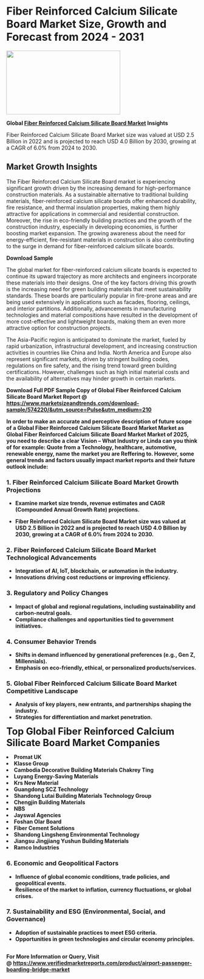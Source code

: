 <H1>Fiber Reinforced Calcium Silicate Board Market Size, Growth and Forecast from 2024 - 2031</H1><img class="aligncenter size-medium wp-image-584254" src="https://thirdeyenews.in/wp-content/uploads/2024/09/Global-Market-Research-300x168.jpeg" alt="" width="300" height="168" /><p><strong>Global&nbsp;<a href="https://www.marketsizeandtrends.com/download-sample/574220/&amp;utm_source=Pulse&amp;utm_medium=210">Fiber Reinforced Calcium Silicate Board Market</a> Insights</strong></p><p>Fiber Reinforced Calcium Silicate Board Market size was valued at USD 2.5 Billion in 2022 and is projected to reach USD 4.0 Billion by 2030, growing at a CAGR of 6.0% from 2024 to 2030.</p><p><h2>Market Growth Insights</h2> <p>The Fiber Reinforced Calcium Silicate Board market is experiencing significant growth driven by the increasing demand for high-performance construction materials. As a sustainable alternative to traditional building materials, fiber-reinforced calcium silicate boards offer enhanced durability, fire resistance, and thermal insulation properties, making them highly attractive for applications in commercial and residential construction. Moreover, the rise in eco-friendly building practices and the growth of the construction industry, especially in developing economies, is further boosting market expansion. The growing awareness about the need for energy-efficient, fire-resistant materials in construction is also contributing to the surge in demand for fiber-reinforced calcium silicate boards.</p> <p><strong>Download Sample</strong></p> <p>The global market for fiber-reinforced calcium silicate boards is expected to continue its upward trajectory as more architects and engineers incorporate these materials into their designs. One of the key factors driving this growth is the increasing need for green building materials that meet sustainability standards. These boards are particularly popular in fire-prone areas and are being used extensively in applications such as facades, flooring, ceilings, and interior partitions. Additionally, advancements in manufacturing technologies and material compositions have resulted in the development of more cost-effective and lightweight boards, making them an even more attractive option for construction projects.</p> <p>The Asia-Pacific region is anticipated to dominate the market, fueled by rapid urbanization, infrastructural development, and increasing construction activities in countries like China and India. North America and Europe also represent significant markets, driven by stringent building codes, regulations on fire safety, and the rising trend toward green building certifications. However, challenges such as high initial material costs and the availability of alternatives may hinder growth in certain markets.</p> <p><strong></p><p><span class=""><strong>Download Full PDF Sample Copy of Global Fiber Reinforced Calcium Silicate Board Market Report</strong> @ <a href="https://www.marketsizeandtrends.com/download-sample/574220/&amp;utm_source=Pulse&amp;utm_medium=210" target="_blank">https://www.marketsizeandtrends.com/download-sample/574220/&amp;utm_source=Pulse&amp;utm_medium=210</a></span></p><p>In order to make an accurate and perceptive description of future scope of a Global&nbsp;Fiber Reinforced Calcium Silicate Board Market Market as Global&nbsp;Fiber Reinforced Calcium Silicate Board Market Market of 2025, you need to describe a clear Vision &ndash; What Industry or Linda can you think of for example: Quote from a Technology, healthcare, automotive, renewable energy, name the market you are Reffering to. However, some general trends and factors usually impact market reports and their future outlook include:</p><h3>1.&nbsp;<strong>Fiber Reinforced Calcium Silicate Board Market Growth Projections</strong></h3><ul><li>Examine market size trends, revenue estimates and CAGR (Compounded Annual Growth Rate) projections.</li><li><p>Fiber Reinforced Calcium Silicate Board Market size was valued at USD 2.5 Billion in 2022 and is projected to reach USD 4.0 Billion by 2030, growing at a CAGR of 6.0% from 2024 to 2030.</p></li></ul><h3>2.&nbsp;<strong>Fiber Reinforced Calcium Silicate Board Market Technological Advancements</strong></h3><ul><li>Integration of AI, IoT, blockchain, or automation in the industry.</li><li>Innovations driving cost reductions or improving efficiency.</li></ul><h3>3.&nbsp;<strong>Regulatory and Policy Changes</strong></h3><ul><li>Impact of global and regional regulations, including sustainability and carbon-neutral goals.</li><li>Compliance challenges and opportunities tied to government initiatives.</li></ul><h3>4.&nbsp;<strong>Consumer Behavior Trends</strong></h3><ul><li>Shifts in demand influenced by generational preferences (e.g., Gen Z, Millennials).</li><li>Emphasis on eco-friendly, ethical, or personalized products/services.</li></ul><h3>5.&nbsp;<strong>Global Fiber Reinforced Calcium Silicate Board Market Competitive Landscape</strong></h3><ul><li>Analysis of key players, new entrants, and partnerships shaping the industry.</li><li>Strategies for differentiation and market penetration.</li></ul><p data-pm-slice="1 1 []"><span style="color: inherit; font-family: inherit; font-size: 25px;">Top Global Fiber Reinforced Calcium Silicate Board Market Companies</span></p><div class="" data-test-id=""><p><li>Promat UK</li><li> Klasse Group</li><li> Cambodia Decorative Building Materials Chakrey Ting</li><li> Luyang Energy-Saving Materials</li><li> Krs New Material</li><li> Guangdong SCZ Technology</li><li> Shandong Lutai Building Materials Technology Group</li><li> Chengjin Building Materials</li><li> NBS</li><li> Jayswal Agencies</li><li> Foshan Olar Board</li><li> Fiber Cement Solutions</li><li> Shandong Lingsheng Environmental Technology</li><li> Jiangsu Jingjiang Yushun Building Materials</li><li> Ramco Industries</li></p></div><h3>6.&nbsp;<strong>Economic and Geopolitical Factors</strong></h3><ul><li>Influence of global economic conditions, trade policies, and geopolitical events.</li><li>Resilience of the market to inflation, currency fluctuations, or global crises.</li></ul><h3>7.&nbsp;<strong>Sustainability and ESG (Environmental, Social, and Governance)</strong></h3><ul><li>Adoption of sustainable practices to meet ESG criteria.</li><li>Opportunities in green technologies and circular economy principles.</li></ul><h2><strong style="font-size: 14px;">For More Information or Query, Visit @&nbsp;</strong><a style="background-color: #ffffff; font-size: 14px;" href="https://www.marketsizeandtrends.com/report/fiber-reinforced-calcium-silicate-board-market/" target="_blank">https://www.verifiedmarketreports.com/product/airport-passenger-boarding-bridge-market</a></h2>
